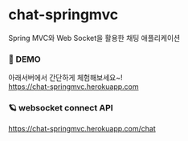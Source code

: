 # chat-springmvc
Spring MVC와 Web Socket을 활용한 채팅 애플리케이션

### 🎈 DEMO
아래서버에서 간단하게 체험해보세요~!   
https://chat-springmvc.herokuapp.com

### 🪐 websocket connect API
https://chat-springmvc.herokuapp.com/chat
